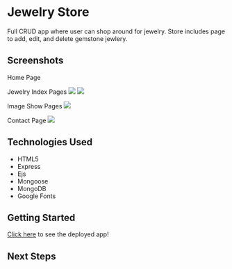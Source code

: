 # Jewelry Store

Full CRUD app where user can shop around for jewelry. Store includes page to add, edit, and delete gemstone jewlery. 

## Screenshots
Home Page
<img src=""/>

Jewelry Index Pages
<img src="https://i.imgur.com/aQ2PHfv.png"/>
<img src="https://i.imgur.com/WZa1X2W.jpg"/>

Image Show Pages
<img src="https://i.imgur.com/GjmnXZ4.png"/>

Contact Page
<img src="https://i.imgur.com/RBeqRUa.jpg"/>
## Technologies Used
- HTML5
- Express
- Ejs
- Mongoose
- MongoDB
- Google Fonts 

## Getting Started
[Click here](https://jewelry-store7.herokuapp.com/) to see the deployed app!

## Next Steps 

